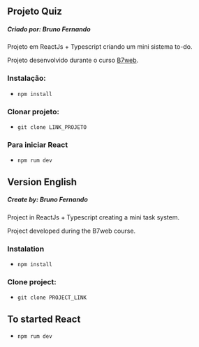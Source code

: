 ## Projeto Quiz 
##### Criado por: Bruno Fernando

Projeto em ReactJs + Typescript criando um mini sistema to-do.

Projeto desenvolvido durante o curso [B7web](https://b7web.com.br/fullstack/?gclid=EAIaIQobChMIpZSk34z5gAMVsUFIAB111AS7EAAYASAAEgJpu_D_BwE).

### Instalação:
- `npm install`

### Clonar projeto:
- `git clone LINK_PROJETO`

### Para iniciar React
- `npm rum dev`



## Version English
##### Create by: Bruno Fernando

Project in ReactJs + Typescript creating a mini task system.

Project developed during the B7web course.

### Instalation
- `npm install`

### Clone project:
- `git clone PROJECT_LINK`

## To started React
- `npm rum dev`

